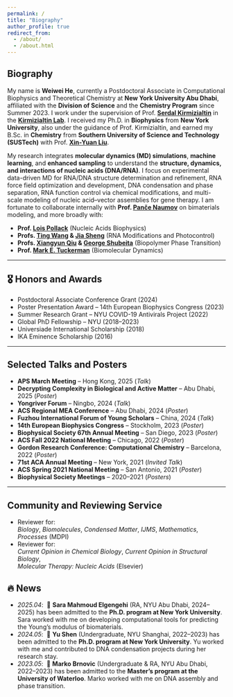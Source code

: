 ```yaml
---
permalink: /
title: "Biography"
author_profile: true
redirect_from: 
  - /about/
  - /about.html
---
```


## Biography

My name is **Weiwei He**, currently a Postdoctoral Associate in Computational Biophysics and Theoretical Chemistry at **New York University Abu Dhabi**, affiliated with the **Division of Science** and the **Chemistry Program** since Summer 2023. I work under the supervision of Prof. [**Serdal Kirmizialtin**](https://nyuad.nyu.edu/en/academics/divisions/science/faculty/serdal-kirmizialtin.html) in the [**Kirmizialtin Lab**](https://www.kirmizialtinlab.org/). I received my Ph.D. in **Biophysics** from **New York University**, also under the guidance of Prof. Kirmizialtin, and earned my B.Sc. in **Chemistry** from **Southern University of Science and Technology (SUSTech)** with Prof. [**Xin-Yuan Liu**](https://liuxy.chem.sustech.edu.cn/).

My research integrates **molecular dynamics (MD) simulations**, **machine learning**, and **enhanced sampling** to understand the **structure, dynamics, and interactions of nucleic acids (DNA/RNA)**. I focus on experimental data-driven MD for RNA/DNA structure determination and refinement, RNA force field optimization and development, DNA condensation and phase separation, RNA function control via chemical modifications, and multi-scale modeling of nucleic acid–vector assemblies for gene therapy. I am fortunate to collaborate internally with **Prof. [Panče Naumov](https://nyuad.nyu.edu/en/academics/divisions/science/faculty/pance-naumov.html)** on bimaterials modeling, and more broadly with:

- **Prof. [Lois Pollack](https://pollack.research.engineering.cornell.edu/)** (Nucleic Acids Biophysics)
- **Profs. [Ting Wang](https://www.albany.edu/chemistry/wang-group) & [Jia Sheng](https://www.albany.edu/rna/sheng-lab)** (RNA Modifications and Photocontrol)
- **Profs. [Xiangyun Qiu](https://qiuresearch.github.io/) & [George Shubeita](https://nyuad.nyu.edu/en/academics/divisions/science/faculty/george-shubeita.html)** (Biopolymer Phase Transition)
- **Prof. [Mark E. Tuckerman](https://wp.nyu.edu/tuckerman_group/)** (Biomolecular Dynamics)


---

## 🎖 Honors and Awards

- Postdoctoral Associate Conference Grant (2024)  
- Poster Presentation Award – 14th European Biophysics Congress (2023)  
- Summer Research Grant – NYU COVID-19 Antivirals Project (2022)  
- Global PhD Fellowship – NYU (2018–2023)  
- Universiade International Scholarship (2018)  
- IKA Eminence Scholarship (2016)

---

## Selected Talks and Posters

- **APS March Meeting** – Hong Kong, 2025 (*Talk*)  
- **Decrypting Complexity in Biological and Active Matter** – Abu Dhabi, 2025 (*Poster*)  
- **Yongriver Forum** – Ningbo, 2024 (*Talk*)  
- **ACS Regional MEA Conference** – Abu Dhabi, 2024 (*Poster*)  
- **Fuzhou International Forum of Young Scholars** – China, 2024 (*Talk*)  
- **14th European Biophysics Congress** – Stockholm, 2023 (*Poster*)  
- **Biophysical Society 67th Annual Meeting** – San Diego, 2023 (*Poster*)  
- **ACS Fall 2022 National Meeting** – Chicago, 2022 (*Poster*)  
- **Gordon Research Conference: Computational Chemistry** – Barcelona, 2022 (*Poster*)  
- **71st ACA Annual Meeting** – New York, 2021 (*Invited Talk*)  
- **ACS Spring 2021 National Meeting** – San Antonio, 2021 (*Poster*)  
- **Biophysical Society Meetings** – 2020–2021 (*Posters*)

---

## Community and Reviewing Service

- Reviewer for:  
  *Biology*, *Biomolecules*, *Condensed Matter*, *IJMS*, *Mathematics*, *Processes* (MDPI)
- Reviewer for:  
  *Current Opinion in Chemical Biology*, *Current Opinion in Structural Biology*,  
  *Molecular Therapy: Nucleic Acids* (Elsevier)

## 🔥 News
- *2025.04*: &nbsp;🎉 **Sara Mahmoud Elgengehi** (RA, NYU Abu Dhabi, 2024–2025) has been admitted to the **Ph.D. program at New York University**. Sara worked with me on developing computational tools for predicting the Young’s modulus of biomaterials.
- *2024.05*: &nbsp;🎉 **Yu Shen** (Undergraduate, NYU Shanghai, 2022–2023) has been admitted to the **Ph.D. program at New York University**. Yu worked with me and contributed to DNA condensation projects during her research stay.  
- *2023.05*: &nbsp;🎉 **Marko Brnovic** (Undergraduate & RA, NYU Abu Dhabi, 2022–2023) has been admitted to the **Master’s program at the University of Waterloo**. Marko worked with me on DNA assembly and phase transition.

